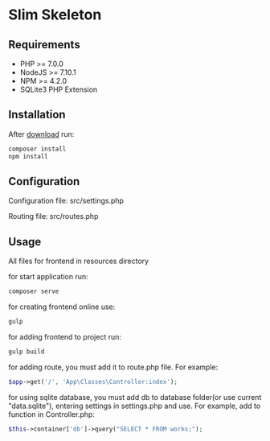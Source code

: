 # Slim Skeleton

## Requirements

- PHP >= 7.0.0
- NodeJS >= 7.10.1
- NPM >= 4.2.0
- SQLite3 PHP Extension

## Installation

After [download](https://github.com/georgebent/slim-skeleton/archive/master.zip) run:
```sh
composer install
npm install
```

## Configuration

Configuration file:
src/settings.php

Routing file:
src/routes.php

## Usage

All files for frontend in resources directory

for start application run:
```sh
composer serve
```

for creating frontend online use:
```sh
gulp
```

for adding frontend to project run:
```sh
gulp build
```

for adding route, you must add it to route.php file. For example:
```php
$app->get('/', 'App\Classes\Controller:index');
```

for using sqlite database, you must add db to database folder(or use current "data.sqlite"), entering settings in settings.php and use. For example, add to function in Controller.php:
```php
$this->container['db']->query("SELECT * FROM works;");
```